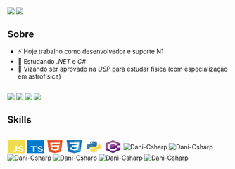 ##
<div>
  <a hef="https://beacons.ai/danielmilanez">
    <img height="180em" src="https://github-readme-stats.vercel.app/api?username=danielmilanez&show_icons=true&theme=merko"/>
    <img height="180em" src="https://github-readme-stats.vercel.app/api/top-langs/?username=danielmilanez&layout=compact&theme=merko"/>
</div>

## Sobre

- ⚡ Hoje trabalho como desenvolvedor e suporte N1
- 🐢 Estudando *.NET* e *C#*
- 🔭 Vizando ser aprovado na *USP* para estudar física (com especialização em astrofísica)

##
<div>
    <a href="mailto:daniel.augusto.milanez@gmail.com"><img src="https://img.shields.io/badge/Gmail-D14836?style=for-the-badge&logo=gmail&logoColor=white"></a>
    <a href="https://instagram.com/_mitchzito?igshid=ZDc4ODBmNjlmNQ=="><img src="https://img.shields.io/badge/Instagram-E4405F?style=for-the-badge&logo=instagram&logoColor=white"></a>
    <a href="https://www.youtube.com/@mitchzito"><img src="https://img.shields.io/badge/YouTube-FF0000?style=for-the-badge&logo=youtube&logoColor=white"></a>
    <a href="https://bit.ly/ContatoDanielAugusto"><img src="https://img.shields.io/badge/WhatsApp-25D366?style=for-the-badge&logo=whatsapp&logoColor=white"></a>
</div>

## Skills
 <div style="display: inline_block"><br>
    <img align="center" alt="Dani-Js" height="30" width="40" src="https://raw.githubusercontent.com/devicons/devicon/master/icons/javascript/javascript-plain.svg">
    <img align="center" alt="Dani-Ts" height="30" width="40" src="https://raw.githubusercontent.com/devicons/devicon/master/icons/typescript/typescript-plain.svg">
    <img align="center" alt="Dani-HTML" height="30" width="40" src="https://raw.githubusercontent.com/devicons/devicon/master/icons/html5/html5-original.svg">
    <img align="center" alt="Dani-CSS" height="30" width="40" src="https://raw.githubusercontent.com/devicons/devicon/master/icons/css3/css3-original.svg">
    <img align="center" alt="Dani-Python" height="30" width="40" src="https://raw.githubusercontent.com/devicons/devicon/master/icons/python/python-original.svg">
    <img align="center" alt="Dani-Csharp" height="30" width="40" src="https://raw.githubusercontent.com/devicons/devicon/master/icons/csharp/csharp-original.svg">
    <img align="center" alt="Dani-Csharp" height="30" width="40" src="https://cdn.jsdelivr.net/gh/devicons/devicon/icons/dot-net/dot-net-original.svg">   
    <img align="center" alt="Dani-Csharp" height="30" width="40" src="https://cdn.jsdelivr.net/gh/devicons/devicon/icons/java/java-original.svg">
    <img align="center" alt="Dani-Csharp" height="30" width="40" src="https://cdn.jsdelivr.net/gh/devicons/devicon/icons/angularjs/angularjs-original.svg" />
    <img align="center" alt="Dani-Csharp" height="30" width="40" src="https://cdn.jsdelivr.net/gh/devicons/devicon/icons/unity/unity-original.svg" />      
    <img align="center" alt="Dani-Csharp" height="30" width="40" src="https://cdn.jsdelivr.net/gh/devicons/devicon/icons/arduino/arduino-original-wordmark.svg">
    <img align="center" alt="Dani-Csharp" height="30" width="40" src="https://cdn.jsdelivr.net/gh/devicons/devicon/icons/raspberrypi/raspberrypi-original.svg" />
          
  </div>

